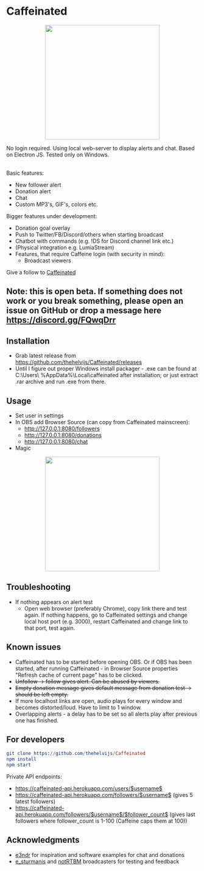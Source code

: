 # Caffeinated
<p align="center">
  <img height="300" src="https://github.com/thehelvijs/Caffeinated/blob/master/README/usage.gif">
</p>

No login required. Using local web-server to display alerts and chat. Based on Electron JS. Tested only on Windows. <br /><br />

Basic features:
- New follower alert
- Donation alert
- Chat
- Custom MP3's, GIF's, colors etc.

Bigger features under development:
- Donation goal overlay
- Push to Twitter/FB/Discord/others when starting broadcast
- Chatbot with commands (e.g. !DS for Discord channel link etc.)
- (Physical integration e.g. LumiaStream)
- Features, that require Caffeine login (with security in mind):
  - Broadcast viewers

Give a follow to [Caffeinated](https://www.caffeine.tv/Caffeinated_)

## Note: this is open beta. If something does not work or you break something, please open an issue on GitHub or drop a message here https://discord.gg/FQwqDrr

## Installation
- Grab latest release from https://github.com/thehelvijs/Caffeinated/releases
- Until I figure out proper Windows install packager - .exe can be found at C:\Users\ %AppData%\Local\caffeinated after installation; or just extract .rar archive and run .exe from there.

## Usage
- Set user in settings
- In OBS add Browser Source (can copy from Caffeinated mainscreen):
  - http://127.0.0.1:8080/followers
  - http://127.0.0.1:8080/donations
  - http://127.0.0.1:8080/chat
- Magic

<p align="center">
  <img height="300" src="https://github.com/thehelvijs/Caffeinated/blob/master/README/scrn2.jpg">
</p>

## Troubleshooting
- If nothing appears on alert test
  - Open web browser (preferably Chrome), copy link there and test again. If nothing happens, go to Caffeinated settings and change local host port (e.g. 3000), restart Caffeinated and change link to that port, test again.

## Known issues
- Caffeinated has to be started before opening OBS. Or if OBS has been started, after running Caffeinated - in Browser Source properties "Refresh cache of current page" has to be clicked.
- ~~Unfollow -> follow gives alert. Can be abused by viewers.~~
- ~~Empty donation message gives default message from donation test -> should be left empty.~~
- If more localhost links are open, audio plays for every window and becomes distorted/loud. Have to limit to 1 window.
- Overlapping alerts - a delay has to be set so all alerts play after previous one has finished.

## For developers

```elm
git clone https://github.com/thehelvijs/Caffeinated    
npm install    
npm start
```
Private API endpoints:
- https://caffeinated-api.herokuapp.com/users/$username$
- https://caffeinated-api.herokuapp.com/followers/$username$ (gives 5 latest followers)
- https://caffeinated-api.herokuapp.com/followers/$username$/$follower_count$ (gives last followers where follower_count is 1-100 (Caffeine caps them at 100))
## Acknowledgments

- [e3ndr](https://github.com/e3ndr/) for inspiration and software examples for chat and donations
- [e_sturmanis](https://www.caffeine.tv/e_sturmanis) and [notRTBM](https://www.caffeine.tv/notRTBM) broadcasters for testing and feedback
